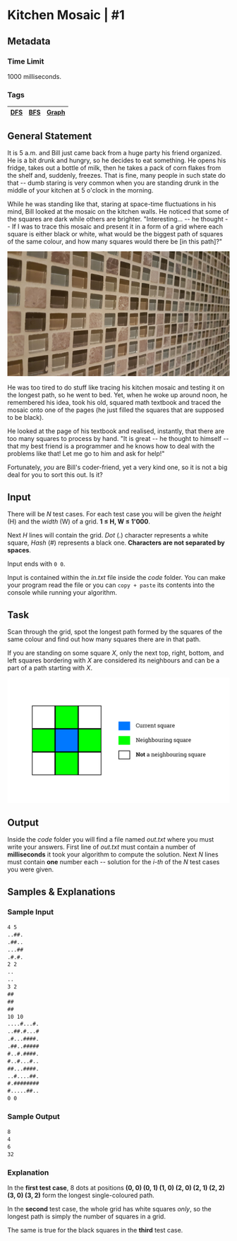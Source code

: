 # Kitchen Mosaic | #1

## Metadata

### Time Limit

1000 milliseconds.

### Tags

[DFS](https://csacademy.com/lesson/depth_first_search) | [BFS](https://csacademy.com/lesson/breadth_first_search) | [Graph](https://csacademy.com/lesson/introduction_to_graphs)
-|-|-

## General Statement

It is 5 a.m. and Bill just came back from a huge party his friend organized. He is a bit drunk and hungry, so he decides to eat something. He opens his fridge, takes out a bottle of milk, then he takes a pack of corn flakes from the shelf and, suddenly, freezes. That is fine, many people in such state do that -- dumb staring is very common when you are standing drunk in the middle of your kitchen at 5 o'clock in the morning.

While he was standing like that, staring at space-time fluctuations in his mind, Bill looked at the mosaic on the kitchen walls. He noticed that some of the squares are dark while others are brighter. "Interesting... -- he thought -- If I was to trace this mosaic and present it in a form of a grid where each square is either black or white, what would be the biggest path of squares of the same colour, and how many squares would there be [in this path]?"

![Mosaic](images/mosaic.jpg)

He was too tired to do stuff like tracing his kitchen mosaic and testing it on the longest path, so he went to bed. Yet, when he woke up around noon, he remembered his idea, took his old, squared math textbook and traced the mosaic onto one of the pages (he just filled the squares that are supposed to be black).

He looked at the page of his textbook and realised, instantly, that there are too many squares to process by hand. "It is great -- he thought to himself -- that my best friend is a programmer and he knows how to deal with the problems like that! Let me go to him and ask for help!"

Fortunately, *you* are Bill's coder-friend, yet a very kind one, so it is not a big deal for you to sort this out. Is it?

## Input

There will be *N* test cases. For each test case you will be given the *height* (H) and the *width* (W) of a grid. **1 ≤ H, W ≤ 1'000**.

Next *H* lines will contain the grid. *Dot* (.) character represents a white square, *Hash* (#) represents a black one. **Characters are not separated by spaces**.

Input ends with `0 0`.

Input is contained within the *in.txt* file inside the *code* folder. You can make your program read the file or you can `copy + paste` its contents into the console while running your algorithm.

## Task

Scan through the grid, spot the longest path formed by the squares of the same colour and find out how many squares there are in that path.

If you are standing on some square *X*, only the next top, right, bottom, and left squares bordering with *X* are considered its neighbours and can be a part of a path starting with *X*.

![Neighbouring explanation](images/neighbours.png)

## Output

Inside the *code* folder you will find a file named *out.txt* where you must write your answers. First line of *out.txt* must contain a number of **milliseconds** it took your algorithm to compute the solution. Next *N* lines must contain **one** number each -- solution for the *i-th* of the *N* test cases you were given.

## Samples & Explanations

### Sample Input

```txt
4 5
..##.
.##..
...##
.#.#.
2 2
..
..
3 2
##
##
##
10 10
....#...#.
..##.#...#
.#...####.
.##..#####
#..#.####.
#..#...#..
##...####.
..#....##.
#.########
#.....##..
0 0
```

### Sample Output

```txt
8
4
6
32
```

### Explanation

In the **first test case**, 8 dots at positions **(0, 0) (0, 1) (1, 0) (2, 0) (2, 1) (2, 2) (3, 0) (3, 2)** form the longest single-coloured path.

In the **second** test case, the whole grid has white squares *only*, so the longest path is simply the number of squares in a grid.

The same is true for the black squares in the **third** test case.